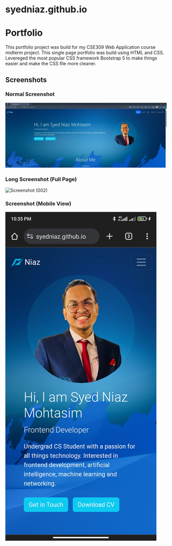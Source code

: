 # syedniaz.github.io
# Portfolio

This portfolio project was build for my CSE309 Web Application course midterm project. This single page portfolio was build using HTML and CSS.
Levereged the most popular CSS framework Bootstrap 5 to make things easier and make the CSS file more cleaner.

## Screenshots
### Normal Screenshot
![Screenshot (001)](./screenshots/ss1.jpg)
### Long Screenshot (Full Page)
![Screenshot (002)](./screenshots/ss2.png)
### Screenshot (Mobile View)
![Screenshot (003)](./screenshots/ss3.jpg)
